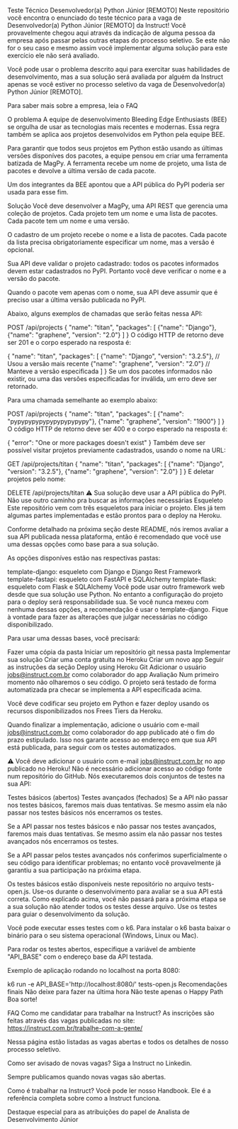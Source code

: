 Teste Técnico Desenvolvedor(a) Python Júnior [REMOTO]
Neste repositório você encontra o enunciado do teste técnico para a vaga de Desenvolvedor(a) Python Júnior [REMOTO] da Instruct! Você provavelmente chegou aqui através da indicação de alguma pessoa da empresa após passar pelas outras etapas do processo seletivo. Se este não for o seu caso e mesmo assim você implementar alguma solução para este exercício ele não será avaliado.

Você pode usar o problema descrito aqui para exercitar suas habilidades de desenvolvimento, mas a sua solução será avaliada por alguém da Instruct apenas se você estiver no processo seletivo da vaga de Desenvolvedor(a) Python Júnior [REMOTO].

Para saber mais sobre a empresa, leia o FAQ

O problema
A equipe de desenvolvimento Bleeding Edge Enthusiasts (BEE) se orgulha de usar as tecnologias mais recentes e modernas. Essa regra também se aplica aos projetos desenvolvidos em Python pela equipe BEE.

Para garantir que todos seus projetos em Python estão usando as últimas versões disponíves dos pacotes, a equipe pensou em criar uma ferramenta batizada de MagPy. A ferramenta recebe um nome de projeto, uma lista de pacotes e devolve a última versão de cada pacote.

Um dos integrantes da BEE apontou que a API pública do PyPI poderia ser usada para esse fim.

Solução
Você deve desenvolver a MagPy, uma API REST que gerencia uma coleção de projetos. Cada projeto tem um nome e uma lista de pacotes. Cada pacote tem um nome e uma versão.

O cadastro de um projeto recebe o nome e a lista de pacotes. Cada pacote da lista precisa obrigatoriamente especificar um nome, mas a versão é opcional.

Sua API deve validar o projeto cadastrado: todos os pacotes informados devem estar cadastrados no PyPI. Portanto você deve verificar o nome e a versão do pacote.

Quando o pacote vem apenas com o nome, sua API deve assumir que é preciso usar a última versão publicada no PyPI.

Abaixo, alguns exemplos de chamadas que serão feitas nessa API:

POST /api/projects
{
    "name": "titan",
    "packages": [
        {"name": "Django"},
        {"name": "graphene", "version": "2.0"}
    ]
}
O código HTTP de retorno deve ser 201 e o corpo esperado na resposta é:

{
    "name": "titan",
    "packages": [
        {"name": "Django", "version": "3.2.5"},  // Usou a versão mais recente
        {"name": "graphene", "version": "2.0"}   // Manteve a versão especificada
    ]
}
Se um dos pacotes informados não existir, ou uma das versões especificadas for inválida, um erro deve ser retornado.

Para uma chamada semelhante ao exemplo abaixo:

POST /api/projects
{
    "name": "titan",
    "packages": [
        {"name": "pypypypypypypypypypypy"},
        {"name": "graphene", "version": "1900"}
    ]
}
O código HTTP de retorno deve ser 400 e o corpo esperado na resposta é:

{
    "error": "One or more packages doesn't exist"
}
Também deve ser possível visitar projetos previamente cadastrados, usando o nome na URL:

GET /api/projects/titan
{
    "name": "titan",
    "packages": [
        {"name": "Django", "version": "3.2.5"},
        {"name": "graphene", "version": "2.0"}
    ]
}
E deletar projetos pelo nome:

DELETE /api/projects/titan
⚠️	Sua solução deve usar a API pública do PyPI. Não use outro caminho pra buscar as informações necessárias
Esqueleto
Este repositório vem com três esqueletos para iniciar o projeto. Eles já tem algumas partes implementadas e estão prontos para o deploy na Heroku.

Conforme detalhado na próxima seção deste README, nós iremos avaliar a sua API publicada nessa plataforma, então é recomendado que você use uma dessas opções como base para a sua solução.

As opções disponíves estão nas respectivas pastas:

template-django: esqueleto com Django e Django Rest Framework
template-fastapi: esqueleto com FastAPI e SQLAlchemy
template-flask: esqueleto com Flask e SQLAlchemy
Você pode usar outro framework web desde que sua solução use Python. No entanto a configuração do projeto para o deploy será responsabilidade sua. Se você nunca mexeu com nenhuma dessas opções, a recomendação é usar o template-django. Fique à vontade para fazer as alterações que julgar necessárias no código disponibilizado.

Para usar uma dessas bases, você precisará:

Fazer uma cópia da pasta
Iniciar um repositório git nessa pasta
Implementar sua solução
Criar uma conta gratuita no Heroku
Criar um novo app
Seguir as instruções da seção Deploy using Heroku Git
Adicionar o usuário jobs@instruct.com.br como colaborador do app
Avaliação
Num primeiro momento não olharemos o seu código. O projeto será testado de forma automatizada pra checar se implementa a API especificada acima.

Você deve codificar seu projeto em Python e fazer deploy usando os recursos disponibilizados nos Frees Tiers da Heroku.

Quando finalizar a implementação, adicione o usuário com e-mail jobs@instruct.com.br como colaborador do app publicado até o fim do prazo estipulado. Isso nos garante acesso ao endereço em que sua API está publicada, para seguir com os testes automatizados.

⚠️	Você deve adicionar o usuário com e-mail jobs@instruct.com.br no app publicado no Heroku! Não é necessário adicionar acesso ao código fonte num repositório do GitHub.
Nós executaremos dois conjuntos de testes na sua API:

Testes básicos (abertos)
Testes avançados (fechados)
Se a API não passar nos testes básicos, faremos mais duas tentativas. Se mesmo assim ela não passar nos testes básicos nós encerramos os testes.

Se a API passar nos testes básicos e não passar nos testes avançados, faremos mais duas tentativas. Se mesmo assim ela não passar nos testes avançados nós encerramos os testes.

Se a API passar pelos testes avançados nós conferimos superficialmente o seu código para identificar problemas; no entanto você provavelmente já garantiu a sua participação na próxima etapa.

Os testes básicos estão disponíveis neste repositório no arquivo tests-open.js. Use-os durante o desenvolvimento para avaliar se a sua API está correta. Como explicado acima, você não passará para a próxima etapa se a sua solução não atender todos os testes desse arquivo. Use os testes para guiar o desenvolvimento da solução.

Você pode executar esses testes com o k6. Para instalar o k6 basta baixar o binário para o seu sistema operacional (Windows, Linux ou Mac).

Para rodar os testes abertos, especifique a variável de ambiente "API_BASE" com o endereço base da API testada.

Exemplo de aplicação rodando no localhost na porta 8080:

k6 run -e API_BASE='http://localhost:8080/' tests-open.js
Recomendações finais
Não deixe para fazer na última hora
Não teste apenas o Happy Path
Boa sorte!

FAQ
Como me candidatar para trabalhar na Instruct?
As inscrições são feitas através das vagas publicadas no site: https://instruct.com.br/trabalhe-com-a-gente/

Nessa página estão listadas as vagas abertas e todos os detalhes de nosso processo seletivo.

Como ser avisado de novas vagas?
Siga a Instruct no Linkedin.

Sempre publicamos quando novas vagas são abertas.

Como é trabalhar na Instruct?
Você pode ler nosso Handbook. Ele é a referência completa sobre como a Instruct funciona.

Destaque especial para as atribuições do papel de Analista de Desenvolvimento Júnior
